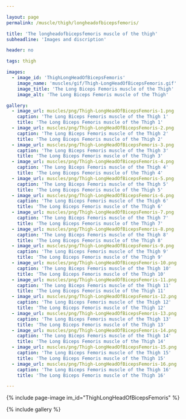 ```yaml
---

layout: page
permalink: /muscle/thigh/longheadofbicepsfemoris/

title: 'The longheadofbicepsfemoris muscle of the thigh'
subheadline: 'Images and discription'

header: no

tags: thigh

images:
  - image_id: 'ThighLongHeadOfBicepsFemoris'
    image_name: 'muscles/gif/Thigh-LongHeadOfBicepsFemoris.gif'
    image_title: 'The Long Biceps Femoris muscle of the Thigh'
    image_alt: 'The Long Biceps Femoris muscle of the Thigh' 

gallery:
  - image_url: muscles/png/Thigh-LongHeadOfBicepsFemoris-1.png
    caption: 'The Long Biceps Femoris muscle of the Thigh 1'
    title: 'The Long Biceps Femoris muscle of the Thigh 1'
  - image_url: muscles/png/Thigh-LongHeadOfBicepsFemoris-2.png
    caption: 'The Long Biceps Femoris muscle of the Thigh 2'
    title: 'The Long Biceps Femoris muscle of the Thigh 2'
  - image_url: muscles/png/Thigh-LongHeadOfBicepsFemoris-3.png
    caption: 'The Long Biceps Femoris muscle of the Thigh 3'
    title: 'The Long Biceps Femoris muscle of the Thigh 3'
  - image_url: muscles/png/Thigh-LongHeadOfBicepsFemoris-4.png
    caption: 'The Long Biceps Femoris muscle of the Thigh 4'
    title: 'The Long Biceps Femoris muscle of the Thigh 4'
  - image_url: muscles/png/Thigh-LongHeadOfBicepsFemoris-5.png
    caption: 'The Long Biceps Femoris muscle of the Thigh 5'
    title: 'The Long Biceps Femoris muscle of the Thigh 5'
  - image_url: muscles/png/Thigh-LongHeadOfBicepsFemoris-6.png
    caption: 'The Long Biceps Femoris muscle of the Thigh 6'
    title: 'The Long Biceps Femoris muscle of the Thigh 6'
  - image_url: muscles/png/Thigh-LongHeadOfBicepsFemoris-7.png
    caption: 'The Long Biceps Femoris muscle of the Thigh 7'
    title: 'The Long Biceps Femoris muscle of the Thigh 7'
  - image_url: muscles/png/Thigh-LongHeadOfBicepsFemoris-8.png
    caption: 'The Long Biceps Femoris muscle of the Thigh 8'
    title: 'The Long Biceps Femoris muscle of the Thigh 8'
  - image_url: muscles/png/Thigh-LongHeadOfBicepsFemoris-9.png
    caption: 'The Long Biceps Femoris muscle of the Thigh 9'
    title: 'The Long Biceps Femoris muscle of the Thigh 9'
  - image_url: muscles/png/Thigh-LongHeadOfBicepsFemoris-10.png
    caption: 'The Long Biceps Femoris muscle of the Thigh 10'
    title: 'The Long Biceps Femoris muscle of the Thigh 10'
  - image_url: muscles/png/Thigh-LongHeadOfBicepsFemoris-11.png
    caption: 'The Long Biceps Femoris muscle of the Thigh 11'
    title: 'The Long Biceps Femoris muscle of the Thigh 11'
  - image_url: muscles/png/Thigh-LongHeadOfBicepsFemoris-12.png
    caption: 'The Long Biceps Femoris muscle of the Thigh 12'
    title: 'The Long Biceps Femoris muscle of the Thigh 12'
  - image_url: muscles/png/Thigh-LongHeadOfBicepsFemoris-13.png
    caption: 'The Long Biceps Femoris muscle of the Thigh 13'
    title: 'The Long Biceps Femoris muscle of the Thigh 13'
  - image_url: muscles/png/Thigh-LongHeadOfBicepsFemoris-14.png
    caption: 'The Long Biceps Femoris muscle of the Thigh 14'
    title: 'The Long Biceps Femoris muscle of the Thigh 14'
  - image_url: muscles/png/Thigh-LongHeadOfBicepsFemoris-15.png
    caption: 'The Long Biceps Femoris muscle of the Thigh 15'
    title: 'The Long Biceps Femoris muscle of the Thigh 15'
  - image_url: muscles/png/Thigh-LongHeadOfBicepsFemoris-16.png
    caption: 'The Long Biceps Femoris muscle of the Thigh 16'
    title: 'The Long Biceps Femoris muscle of the Thigh 16'

---
```


{% include page-image im_id="ThighLongHeadOfBicepsFemoris" %}

{% include gallery %}